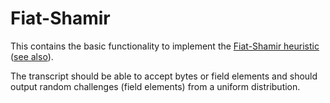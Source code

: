 # Fiat-Shamir

This contains the basic functionality to implement the [Fiat-Shamir heuristic](https://en.wikipedia.org/wiki/Fiat%E2%80%93Shamir_heuristic) ([see also](https://link.springer.com/chapter/10.1007/3-540-47721-7_12)).

The transcript should be able to accept bytes or field elements and should output random challenges (field elements) from a uniform distribution.